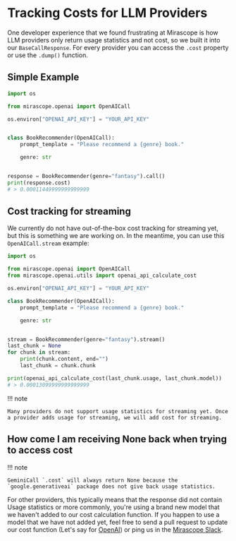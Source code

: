 # Tracking Costs for LLM Providers

One developer experience that we found frustrating at Mirascope is how LLM providers only return usage statistics and not cost, so we built it into our `BaseCallResponse`. For every provider you can access the `.cost` property or use the `.dump()` function.

## Simple Example

```python
import os

from mirascope.openai import OpenAICall

os.environ["OPENAI_API_KEY"] = "YOUR_API_KEY"


class BookRecommender(OpenAICall):
    prompt_template = "Please recommend a {genre} book."

    genre: str


response = BookRecommender(genre="fantasy").call()
print(response.cost)
# > 0.00011449999999999999
```

## Cost tracking for streaming

We currently do not have out-of-the-box cost tracking for streaming yet, but this is something we are working on. In the meantime, you can use this `OpenAICall.stream` example:

```python
import os

from mirascope.openai import OpenAICall
from mirascope.openai.utils import openai_api_calculate_cost

os.environ["OPENAI_API_KEY"] = "YOUR_API_KEY"

class BookRecommender(OpenAICall):
    prompt_template = "Please recommend a {genre} book."

    genre: str


stream = BookRecommender(genre="fantasy").stream()
last_chunk = None
for chunk in stream:
    print(chunk.content, end="")
    last_chunk = chunk.chunk

print(openai_api_calculate_cost(last_chunk.usage, last_chunk.model))
# > 0.00013099999999999999
```
!!! note

    Many providers do not support usage statistics for streaming yet. Once a provider adds usage for streaming, we will add cost for streaming.
    
## How come I am receiving None back when trying to access cost

!!! note

    GeminiCall `.cost` will always return None because the `google.generativeai` package does not give back usage statistics.

For other providers, this typically means that the response did not contain Usage statistics or more commonly, you're using a brand new model that we haven't added to our cost calculation function. If you happen to use a model that we have not added yet, feel free to send a pull request to update our cost function (Let's say for [OpenAI](https://github.com/Mirascope/mirascope/blob/dev/mirascope/openai/utils.py)) or ping us in the [Mirascope Slack](https://join.slack.com/t/mirascope-community/shared_invite/zt-2ilqhvmki-FB6LWluInUCkkjYD3oSjNA).
